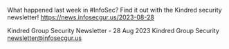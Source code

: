 What happened last week in #InfoSec? Find it out with the Kindred security newsletter!
https://news.infosecgur.us/2023-08-28

Kindred Group Security Newsletter - 28 Aug 2023
Kindred Group Security
newsletter@infosecgur.us
 
